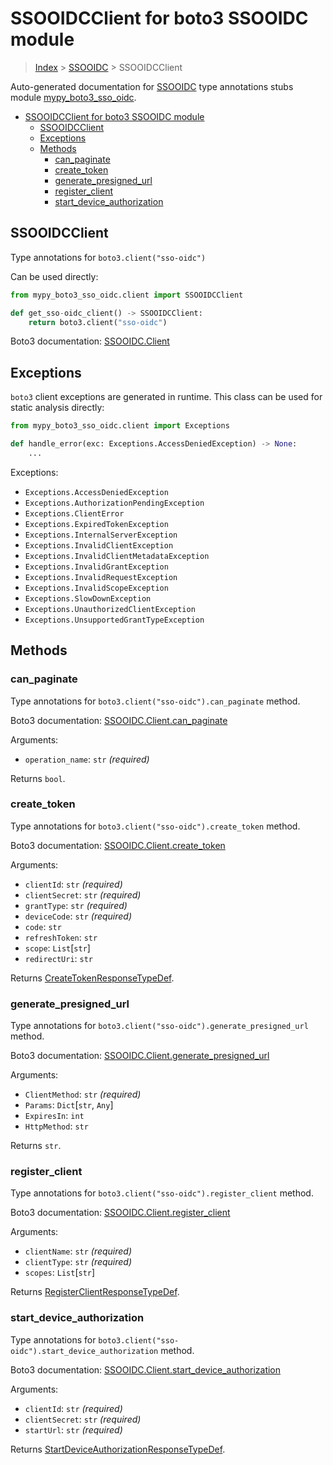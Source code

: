 # SSOOIDCClient for boto3 SSOOIDC module

> [Index](..) > [SSOOIDC](.) > SSOOIDCClient

Auto-generated documentation for
[SSOOIDC](https://boto3.amazonaws.com/v1/documentation/api/1.17.76/reference/services/sso-oidc.html#SSOOIDC)
type annotations stubs module
[mypy_boto3_sso_oidc](https://pypi.org/project/mypy-boto3-sso-oidc/).

- [SSOOIDCClient for boto3 SSOOIDC module](#ssooidcclient-for-boto3-ssooidc-module)
  - [SSOOIDCClient](#ssooidcclient)
  - [Exceptions](#exceptions)
  - [Methods](#methods)
    - [can_paginate](#can_paginate)
    - [create_token](#create_token)
    - [generate_presigned_url](#generate_presigned_url)
    - [register_client](#register_client)
    - [start_device_authorization](#start_device_authorization)

## SSOOIDCClient

Type annotations for `boto3.client("sso-oidc")`

Can be used directly:

```python
from mypy_boto3_sso_oidc.client import SSOOIDCClient

def get_sso-oidc_client() -> SSOOIDCClient:
    return boto3.client("sso-oidc")
```

Boto3 documentation:
[SSOOIDC.Client](https://boto3.amazonaws.com/v1/documentation/api/1.17.76/reference/services/sso-oidc.html#SSOOIDC.Client)

## Exceptions

`boto3` client exceptions are generated in runtime. This class can be used for
static analysis directly:

```python
from mypy_boto3_sso_oidc.client import Exceptions

def handle_error(exc: Exceptions.AccessDeniedException) -> None:
    ...
```

Exceptions:

- `Exceptions.AccessDeniedException`
- `Exceptions.AuthorizationPendingException`
- `Exceptions.ClientError`
- `Exceptions.ExpiredTokenException`
- `Exceptions.InternalServerException`
- `Exceptions.InvalidClientException`
- `Exceptions.InvalidClientMetadataException`
- `Exceptions.InvalidGrantException`
- `Exceptions.InvalidRequestException`
- `Exceptions.InvalidScopeException`
- `Exceptions.SlowDownException`
- `Exceptions.UnauthorizedClientException`
- `Exceptions.UnsupportedGrantTypeException`

## Methods

### can_paginate

Type annotations for `boto3.client("sso-oidc").can_paginate` method.

Boto3 documentation:
[SSOOIDC.Client.can_paginate](https://boto3.amazonaws.com/v1/documentation/api/1.17.76/reference/services/sso-oidc.html#SSOOIDC.Client.can_paginate)

Arguments:

- `operation_name`: `str` *(required)*

Returns `bool`.

### create_token

Type annotations for `boto3.client("sso-oidc").create_token` method.

Boto3 documentation:
[SSOOIDC.Client.create_token](https://boto3.amazonaws.com/v1/documentation/api/1.17.76/reference/services/sso-oidc.html#SSOOIDC.Client.create_token)

Arguments:

- `clientId`: `str` *(required)*
- `clientSecret`: `str` *(required)*
- `grantType`: `str` *(required)*
- `deviceCode`: `str` *(required)*
- `code`: `str`
- `refreshToken`: `str`
- `scope`: `List`\[`str`\]
- `redirectUri`: `str`

Returns
[CreateTokenResponseTypeDef](./type_defs.md#createtokenresponsetypedef).

### generate_presigned_url

Type annotations for `boto3.client("sso-oidc").generate_presigned_url` method.

Boto3 documentation:
[SSOOIDC.Client.generate_presigned_url](https://boto3.amazonaws.com/v1/documentation/api/1.17.76/reference/services/sso-oidc.html#SSOOIDC.Client.generate_presigned_url)

Arguments:

- `ClientMethod`: `str` *(required)*
- `Params`: `Dict`\[`str`, `Any`\]
- `ExpiresIn`: `int`
- `HttpMethod`: `str`

Returns `str`.

### register_client

Type annotations for `boto3.client("sso-oidc").register_client` method.

Boto3 documentation:
[SSOOIDC.Client.register_client](https://boto3.amazonaws.com/v1/documentation/api/1.17.76/reference/services/sso-oidc.html#SSOOIDC.Client.register_client)

Arguments:

- `clientName`: `str` *(required)*
- `clientType`: `str` *(required)*
- `scopes`: `List`\[`str`\]

Returns
[RegisterClientResponseTypeDef](./type_defs.md#registerclientresponsetypedef).

### start_device_authorization

Type annotations for `boto3.client("sso-oidc").start_device_authorization`
method.

Boto3 documentation:
[SSOOIDC.Client.start_device_authorization](https://boto3.amazonaws.com/v1/documentation/api/1.17.76/reference/services/sso-oidc.html#SSOOIDC.Client.start_device_authorization)

Arguments:

- `clientId`: `str` *(required)*
- `clientSecret`: `str` *(required)*
- `startUrl`: `str` *(required)*

Returns
[StartDeviceAuthorizationResponseTypeDef](./type_defs.md#startdeviceauthorizationresponsetypedef).
